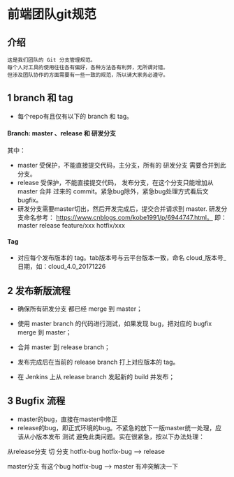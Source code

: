 # 前端团队git规范

## 介绍
```
这是我们团队的 Git 分支管理规范。
每个人对工具的使用往往各有偏好，各种方法各有利弊，无所谓对错。
但涉及团队协作的方面需要有一些一致的规范，所以请大家务必遵守。
```

## 1 branch 和 tag

- 每个repo有且仅有以下的 branch 和 tag。

#### Branch: master 、release 和 研发分支

其中：

- master 受保护，不能直接提交代码，主分支，所有的 研发分支 需要合并到此分支。
- release 受保护，不能直接提交代码， 发布分支，在这个分支只能增加从 master 合并 过来的 commit。紧急bug除外，紧急bug处理方式看后文bugfix。
- 研发分支需要master切出，然后开发完成后，提交合并请求到 master. 研发分支命名参考： https://www.cnblogs.com/kobe1991/p/6944747.html。
即：
master
release
feature/xxx
hotfix/xxx


#### Tag

- 对应每个发布版本的 tag。tab版本号与云平台版本一致，命名 cloud_版本号_日期，如：cloud_4.0_20171226


## 2 发布新版流程

- 确保所有研发分支 都已经 merge 到 master；

- 使用 master branch 的代码进行测试，如果发现 bug，把对应的 bugfix merge 到 master；

- 合并 master 到 release branch；

- 发布完成后在当前的 release branch 打上对应版本的 tag。

- 在 Jenkins 上从 release branch 发起新的 build 并发布；



## 3 Bugfix 流程

- master的bug，直接在master中修正
- release的bug，即正式环境的bug。不紧急的放下一版master统一处理，应该从小版本发布 测试 避免此类问题。实在很紧急，按以下办法处理：

从release分支 切 分支 hotfix-bug 
hotfix-bug --> release

master分支 有这个bug 
hotfix-bug --> master 有冲突解决一下
